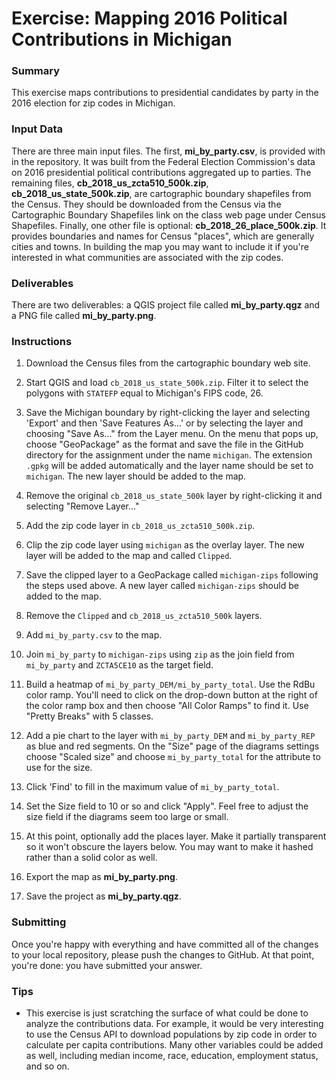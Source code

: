 # Exercise: Mapping 2016 Political Contributions in Michigan

### Summary

This exercise maps contributions to presidential candidates by party in 
the 2016 election for zip codes in Michigan.

### Input Data

There are three main input files. The first, **mi_by_party.csv**, is 
provided with in the repository. It was built from the Federal Election 
Commission's data on 2016 presidential political contributions aggregated 
up to parties. The remaining files, **cb_2018_us_zcta510_500k.zip**, 
**cb_2018_us_state_500k.zip**, are cartographic boundary shapefiles from 
the Census. They should be downloaded from the Census via the Cartographic 
Boundary Shapefiles link on the class web page under Census Shapefiles. 
Finally, one other file is optional: **cb_2018_26_place_500k.zip**. It
provides boundaries and names for Census "places", which are generally 
cities and towns. In building the map you may want to include it if you're 
interested in what communities are associated with the zip codes. 

### Deliverables

There are two deliverables: a QGIS project file called **mi_by_party.qgz**
and a PNG file called **mi_by_party.png**.

### Instructions

1. Download the Census files from the cartographic boundary web site.

1. Start QGIS and load `cb_2018_us_state_500k.zip`. Filter it to select
the polygons with `STATEFP` equal to Michigan's FIPS code, 26.

1. Save the Michigan boundary by right-clicking the layer and selecting 
'Export' and then 'Save Features As...' or by selecting the layer and 
choosing "Save As..." from the Layer menu. On the menu that pops up, 
choose "GeoPackage" as the format and save the file in the GitHub 
directory for the assignment under the name `michigan`. The extension 
`.gpkg` will be added automatically and the layer name should be 
set to `michigan`. The new layer should be added to the map.

1. Remove the original `cb_2018_us_state_500k` layer by right-clicking 
it and selecting "Remove Layer..."

1. Add the zip code layer in `cb_2018_us_zcta510_500k.zip`. 

1. Clip the zip code layer using `michigan` as the overlay layer. The new 
layer will be added to the map and called `Clipped`.

1. Save the clipped layer to a GeoPackage called `michigan-zips` following
the steps used above. A new layer called `michigan-zips` should be added 
to the map.

1. Remove the `Clipped` and `cb_2018_us_zcta510_500k` layers.

1. Add `mi_by_party.csv` to the map.

1. Join `mi_by_party` to `michigan-zips` using `zip` as the join 
field from `mi_by_party` and `ZCTA5CE10` as the target field.

1. Build a heatmap of `mi_by_party_DEM/mi_by_party_total`. Use the RdBu 
color ramp. You'll need to click on the drop-down button at the right of 
the color ramp box and then choose "All Color Ramps" to find it. Use 
"Pretty Breaks" with 5 classes.

1. Add a pie chart to the layer with `mi_by_party_DEM` and 
`mi_by_party_REP` as blue and red segments. On the "Size" page
of the diagrams settings choose "Scaled size" and choose `mi_by_party_total`
for the attribute to use for the size. 

1. Click 'Find' to fill in the maximum value of `mi_by_party_total`.

1. Set the Size field to 10 or so and click "Apply". Feel free to adjust the 
size field if the diagrams seem too large or small.

1. At this point, optionally add the places layer. Make it partially 
transparent so it won't obscure the layers below. You may want to make 
it hashed rather than a solid color as well.

1. Export the map as **mi_by_party.png**.

1. Save the project as **mi_by_party.qgz**.

### Submitting

Once you're happy with everything and have committed all of the changes to
your local repository, please push the changes to GitHub. At that point, 
you're done: you have submitted your answer.

### Tips

+ This exercise is just scratching the surface of what could be done to 
analyze the contributions data. For example, it would be very 
interesting to use the Census API to download populations by zip code 
in order to calculate per capita contributions. Many other variables 
could be added as well, including median income, race, education, 
employment status, and so on.
